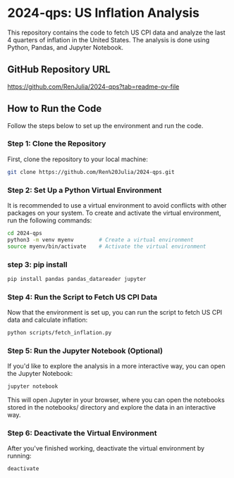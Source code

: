 # 2024-qps: US Inflation Analysis

This repository contains the code to fetch US CPI data and analyze the last 4 quarters of inflation in the United States. The analysis is done using Python, Pandas, and Jupyter Notebook.

## GitHub Repository URL
https://github.com/RenJulia/2024-qps?tab=readme-ov-file

## How to Run the Code

Follow the steps below to set up the environment and run the code.

### Step 1: Clone the Repository
First, clone the repository to your local machine:
```bash
git clone https://github.com/Ren%20Julia/2024-qps.git
```

### Step 2: Set Up a Python Virtual Environment
It is recommended to use a virtual environment to avoid conflicts with other packages on your system. To create and activate the virtual environment, run the following commands:
```bash
cd 2024-qps
python3 -m venv myenv        # Create a virtual environment
source myenv/bin/activate    # Activate the virtual environment
```

### step 3: pip install
```bash
pip install pandas pandas_datareader jupyter
```

###  Step 4: Run the Script to Fetch US CPI Data
Now that the environment is set up, you can run the script to fetch US CPI data and calculate inflation:
```bash
python scripts/fetch_inflation.py
```

### Step 5: Run the Jupyter Notebook (Optional)
If you'd like to explore the analysis in a more interactive way, you can open the Jupyter Notebook:
```bash
jupyter notebook
```
This will open Jupyter in your browser, where you can open the notebooks stored in the notebooks/ directory and explore the data in an interactive way.

### Step 6: Deactivate the Virtual Environment
After you've finished working, deactivate the virtual environment by running:
```bash
deactivate
```